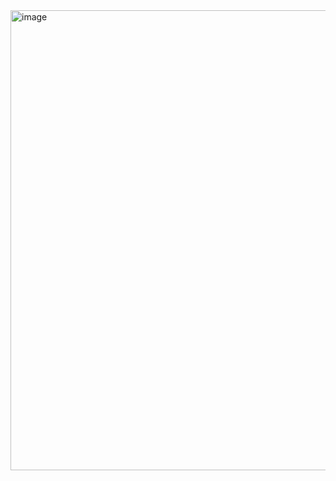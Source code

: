 <img width="736" height="736" alt="image" src="https://github.com/user-attachments/assets/31fa1a36-2a62-4d1d-8083-d816f621841f" />

